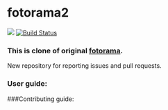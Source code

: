 # fotorama2

![](https://img.shields.io/badge/license-MIT-blue.svg)
[![Build Status](https://travis-ci.org/uharbachou/fotorama2.svg?branch=master)](https://travis-ci.org/uharbachou/fotorama2)
### This is clone of original [fotorama](https://github.com/artpolikarpov/fotorama). 
New repository for reporting issues and pull requests.

### User guide:


###Contributing guide:
